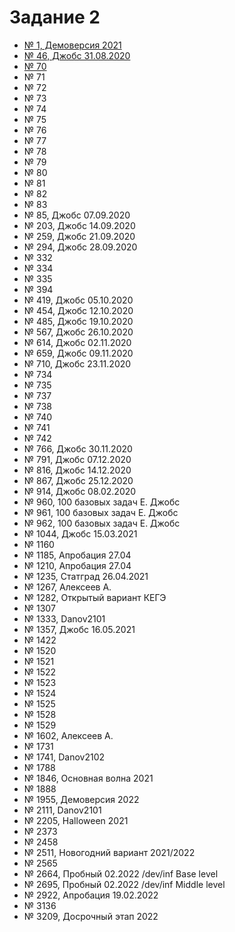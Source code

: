 # Задание 2

* [№ 1, Демоверсия 2021](02/kompege/1.md)
* [№ 46, Джобс 31.08.2020](02/kompege/46.md)
* [№ 70](02/kompege/70.md)
* № 71
* № 72
* № 73
* № 74
* № 75
* № 76
* № 77
* № 78
* № 79
* № 80
* № 81
* № 82
* № 83
* № 85, Джобс 07.09.2020
* № 203, Джобс 14.09.2020
* № 259, Джобс 21.09.2020
* № 294, Джобс 28.09.2020
* № 332
* № 334
* № 335
* № 394
* № 419, Джобс 05.10.2020
* № 454, Джобс 12.10.2020
* № 485, Джобс 19.10.2020
* № 567, Джобс 26.10.2020
* № 614, Джобс 02.11.2020
* № 659, Джобс 09.11.2020
* № 710, Джобс 23.11.2020
* № 734
* № 735
* № 737
* № 738
* № 740
* № 741
* № 742
* № 766, Джобс 30.11.2020
* № 791, Джобс 07.12.2020
* № 816, Джобс 14.12.2020
* № 867, Джобс 25.12.2020
* № 914, Джобс 08.02.2020
* № 960, 100 базовых задач Е. Джобс
* № 961, 100 базовых задач Е. Джобс
* № 962, 100 базовых задач Е. Джобс
* № 1044, Джобс 15.03.2021
* № 1160
* № 1185, Апробация 27.04
* № 1210, Апробация 27.04
* № 1235, Статград 26.04.2021
* № 1267, Алексеев А.
* № 1282, Открытый вариант КЕГЭ
* № 1307
* № 1333, Danov2101
* № 1357, Джобс 16.05.2021
* № 1422
* № 1520
* № 1521
* № 1522
* № 1523
* № 1524
* № 1525
* № 1528
* № 1529
* № 1602, Алексеев А.
* № 1731
* № 1741, Danov2102
* № 1788
* № 1846, Основная волна 2021
* № 1888
* № 1955, Демоверсия 2022
* № 2111, Danov2101
* № 2205, Halloween 2021
* № 2373
* № 2458
* № 2511, Новогодний вариант 2021/2022
* № 2565
* № 2664, Пробный 02.2022 /dev/inf Base level
* № 2695, Пробный 02.2022 /dev/inf Middle level
* № 2922, Апробация 19.02.2022
* № 3136
* № 3209, Досрочный этап 2022
